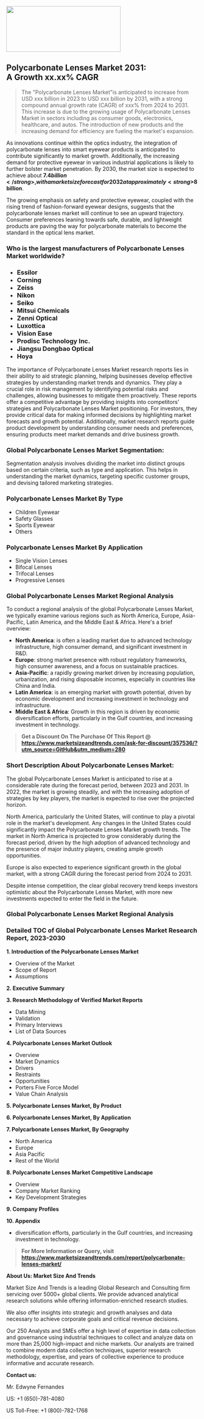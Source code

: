 <img src="https://100x100musica.es/wp-content/uploads/2024/12/Verified-Market-Reports-4-300x120.jpg" alt="" width="300" height="120" class="alignnone size-medium wp-image-100382" /><h2>Polycarbonate Lenses Market 2031: A&nbsp;Growth&nbsp;xx.xx% CAGR</h2><blockquote id="" class="">The "Polycarbonate Lenses Market"is anticipated to increase from USD xxx billion in 2023 to USD xxx billion by 2031, with a strong compound annual growth rate (CAGR) of xxx% from 2024 to 2031. This increase is due to the growing usage of Polycarbonate Lenses Market in sectors including as consumer goods, electronics, healthcare, and autos. The introduction of new products and the increasing demand for efficiency are fueling the market's expansion.</blockquote><p> <p>As innovations continue within the optics industry, the integration of polycarbonate lenses into smart eyewear products is anticipated to contribute significantly to market growth. Additionally, the increasing demand for protective eyewear in various industrial applications is likely to further bolster market penetration. By 2030, the market size is expected to achieve about <strong>$7.4 billion</strong>, with a market size forecast for 2032 at approximately <strong>$8 billion</strong>.</p> <p>The growing emphasis on safety and protective eyewear, coupled with the rising trend of fashion-forward eyewear designs, suggests that the polycarbonate lenses market will continue to see an upward trajectory. Consumer preferences leaning towards safe, durable, and lightweight products are paving the way for polycarbonate materials to become the standard in the optical lens market.</p></div></p><h3 id="" class="">Who is the largest manufacturers of&nbsp;Polycarbonate Lenses Market worldwide?</h3><h3 class=""><p><ul><li>Essilor </li><li> Corning </li><li> Zeiss </li><li> Nikon </li><li> Seiko </li><li> Mitsui Chemicals </li><li> Zenni Optical </li><li> Luxottica </li><li> Vision Ease </li><li> Prodisc Technology Inc. </li><li> Jiangsu Dongbao Optical </li><li> Hoya</li></ul></p></h3><p id="ember58" class="ember-view reader-text-block__paragraph">The importance of&nbsp;Polycarbonate Lenses Market research reports lies in their ability to aid strategic planning, helping businesses develop effective strategies by understanding market trends and dynamics. They play a crucial role in risk management by identifying potential risks and challenges, allowing businesses to mitigate them proactively. These reports offer a competitive advantage by providing insights into competitors' strategies and Polycarbonate Lenses Market positioning. For investors, they provide critical data for making informed decisions by highlighting market forecasts and growth potential. Additionally, market research reports guide product development by understanding consumer needs and preferences, ensuring products meet market demands and drive business growth.</p><h3 id="" class="">Global&nbsp;Polycarbonate Lenses Market Segmentation:</h3><p id="" class="">Segmentation analysis involves dividing the market into distinct groups based on certain criteria, such as type and application. This helps in understanding the market dynamics, targeting specific customer groups, and devising tailored marketing strategies.</p><h3 id="" class="">Polycarbonate Lenses Market&nbsp;By Type</h3><p><p><ul><li>Children Eyewear</li><li> Safety Glasses</li><li> Sports Eyewear</li><li> Others</p></li></ul></p></p><h3 id="" class="">Polycarbonate Lenses Market&nbsp;By Application</h3><p class=""><p><ul><li>Single Vision Lenses</li><li> Bifocal Lenses</li><li> Trifocal Lenses</li><li> Progressive Lenses</li></ul></p></p><h3 id="" class="">Global Polycarbonate Lenses Market Regional Analysis</h3><p id="" class="">To conduct a regional analysis of the global Polycarbonate Lenses Market, we typically examine various regions such as North America, Europe, Asia-Pacific, Latin America, and the Middle East &amp; Africa. Here's a brief overview:</p><ul><li><strong>North America</strong>: is often a leading market due to advanced technology infrastructure, high consumer demand, and significant investment in R&amp;D.</li><li><strong>Europe</strong>: strong market presence with robust regulatory frameworks, high consumer awareness, and a focus on sustainable practices.</li><li><strong>Asia-Pacific</strong>: a rapidly growing market driven by increasing population, urbanization, and rising disposable incomes, especially in countries like China and India.</li><li><strong>Latin America</strong>: is an emerging market with growth potential, driven by economic development and increasing investment in technology and infrastructure.</li><li><strong>Middle East &amp; Africa</strong>: Growth in this region is driven by economic diversification efforts, particularly in the Gulf countries, and increasing investment in technology.</li></ul><blockquote id="" class=""><strong>Get a Discount On The Purchase Of This Report @ <a href="https://www.marketsizeandtrends.com/download-sample/357536/?utm_source=GitHub&utm_medium=280" target="_blank">https://www.marketsizeandtrends.com/ask-for-discount/357536/?utm_source=GitHub&utm_medium=280</a></strong></blockquote><h3>Short Description About Polycarbonate Lenses Market:</h3><p id="ember58" class="ember-view reader-text-block__paragraph">The global&nbsp;Polycarbonate Lenses Market&nbsp;is anticipated to rise at a considerable rate during the forecast period, between 2023 and 2031. In 2022, the market is growing steadily, and with the increasing adoption of strategies by key players, the market is expected to rise over the projected horizon.</p><p id="ember59" class="ember-view reader-text-block__paragraph">North America, particularly the United States, will continue to play a pivotal role in the market's development. Any changes in the United States could significantly impact the&nbsp;Polycarbonate Lenses Market&nbsp;growth trends. The market in North America is projected to grow considerably during the forecast period, driven by the high adoption of advanced technology and the presence of major industry players, creating ample growth opportunities.</p><p id="ember60" class="ember-view reader-text-block__paragraph">Europe is also expected to experience significant growth in the global market, with a strong CAGR during the forecast period from 2024 to 2031.</p><p id="ember61" class="ember-view reader-text-block__paragraph">Despite intense competition, the clear global recovery trend keeps investors optimistic about the&nbsp;Polycarbonate Lenses Market, with more new investments expected to enter the field in the future.</p><h3 id="" class="">Global Polycarbonate Lenses Market Regional Analysis</h3><h3 id="" class="">Detailed TOC of Global Polycarbonate Lenses Market Research Report, 2023-2030</h3><p id="" class=""><strong>1. Introduction of the Polycarbonate Lenses Market</strong></p><ul><li>Overview of the Market</li><li>Scope of Report</li><li>Assumptions</li></ul><p id="" class=""><strong>2. Executive Summary</strong></p><p id="" class=""><strong>3. Research Methodology of Verified Market Reports</strong></p><ul><li>Data Mining</li><li>Validation</li><li>Primary Interviews</li><li>List of Data Sources</li></ul><p id="" class=""><strong>4. Polycarbonate Lenses Market Outlook</strong></p><ul><li>Overview</li><li>Market Dynamics</li><li>Drivers</li><li>Restraints</li><li>Opportunities</li><li>Porters Five Force Model</li><li>Value Chain Analysis</li></ul><p id="" class=""><strong>5. Polycarbonate Lenses Market, By Product</strong></p><p id="" class=""><strong>6. Polycarbonate Lenses Market, By Application</strong></p><p id="" class=""><strong>7. Polycarbonate Lenses Market, By Geography</strong></p><ul><li>North America</li><li>Europe</li><li>Asia Pacific</li><li>Rest of the World</li></ul><p id="" class=""><strong>8. Polycarbonate Lenses Market Competitive Landscape</strong></p><ul><li>Overview</li><li>Company Market Ranking</li><li>Key Development Strategies</li></ul><p id="" class=""><strong>9. Company Profiles</strong></p><p id="" class=""><strong>10. Appendix</strong></p><ul><li>diversification efforts, particularly in the Gulf countries, and increasing investment in technology.</li></ul><blockquote id="" class=""><strong>For More Information or Query, visit <strong><strong><a href="https://www.marketsizeandtrends.com/report/polycarbonate-lenses-market/" target="_blank">https://www.marketsizeandtrends.com/report/polycarbonate-lenses-market/</a></strong></strong></strong></blockquote><p id="" class=""><strong>About Us: Market Size And Trends</strong></p><p id="" class="">Market Size And Trends is a leading Global Research and Consulting firm servicing over 5000+ global clients. We provide advanced analytical research solutions while offering information-enriched research studies.</p><p id="" class="">We also offer insights into strategic and growth analyses and data necessary to achieve corporate goals and critical revenue decisions.</p><p id="" class="">Our 250 Analysts and SMEs offer a high level of expertise in data collection and governance using industrial techniques to collect and analyze data on more than 25,000 high-impact and niche markets. Our analysts are trained to combine modern data collection techniques, superior research methodology, expertise, and years of collective experience to produce informative and accurate research.</p><p id="" class=""><strong>Contact us:</strong></p><p id="" class="">Mr. Edwyne Fernandes</p><p id="" class="">US: +1 (650)-781-4080</p><p id="" class="">US Toll-Free: +1 (800)-782-1768</p>
